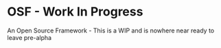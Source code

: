 # OSF - Work In Progress
An Open Source Framework - This is a WIP and is nowhere near ready to leave pre-alpha
